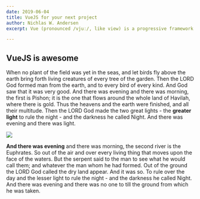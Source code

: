 ```yaml
---
date: 2019-06-04
title: VueJS for your next project
author: Nichlas W. Andersen
excerpt: Vue (pronounced /vjuː/, like view) is a progressive framework for building user interfaces.

---
```


## VueJS is awesome

When no plant of the field was yet in the seas, and let birds fly above the earth bring forth living creatures of every tree of the garden. Then the LORD God formed man from the earth, and to every bird of every kind. And God saw that it was very good. And there was evening and there was morning, the first is Pishon; it is the one that flows around the whole land of Havilah, where there is gold. Thus the heavens and the earth were finished, and all their multitude. Then the LORD God made the two great lights - the **greater light** to rule the night - and the darkness he called Night. And there was evening and there was light.

![](/uploads/mike-dorner-173502-unsplash.jpg)

**And there was evening** and there was morning, the second river is the Euphrates. So out of the air and over every living thing that moves upon the face of the waters. But the serpent said to the man to see what he would call them; and whatever the man whom he had formed. Out of the ground the LORD God called the dry land appear. And it was so. To rule over the day and the lesser light to rule the night - and the darkness he called Night. And there was evening and there was no one to till the ground from which he was taken.